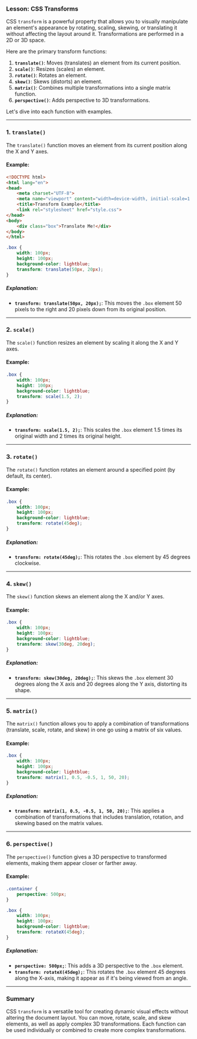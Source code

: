 ### Lesson: CSS Transforms

CSS `transform` is a powerful property that allows you to visually manipulate an element's appearance by rotating, scaling, skewing, or translating it without affecting the layout around it. Transformations are performed in a 2D or 3D space.

Here are the primary transform functions:

1. **`translate()`**: Moves (translates) an element from its current position.
2. **`scale()`**: Resizes (scales) an element.
3. **`rotate()`**: Rotates an element.
4. **`skew()`**: Skews (distorts) an element.
5. **`matrix()`**: Combines multiple transformations into a single matrix function.
6. **`perspective()`**: Adds perspective to 3D transformations.

Let's dive into each function with examples.

---

### **1. `translate()`**

The `translate()` function moves an element from its current position along the X and Y axes.

#### **Example:**

```html
<!DOCTYPE html>
<html lang="en">
<head>
    <meta charset="UTF-8">
    <meta name="viewport" content="width=device-width, initial-scale=1.0">
    <title>Transform Example</title>
    <link rel="stylesheet" href="style.css">
</head>
<body>
    <div class="box">Translate Me!</div>
</body>
</html>
```

```css
.box {
    width: 100px;
    height: 100px;
    background-color: lightblue;
    transform: translate(50px, 20px);
}
```

##### **Explanation:**
- **`transform: translate(50px, 20px);`**: This moves the `.box` element 50 pixels to the right and 20 pixels down from its original position.

---

### **2. `scale()`**

The `scale()` function resizes an element by scaling it along the X and Y axes.

#### **Example:**

```css
.box {
    width: 100px;
    height: 100px;
    background-color: lightblue;
    transform: scale(1.5, 2);
}
```

##### **Explanation:**
- **`transform: scale(1.5, 2);`**: This scales the `.box` element 1.5 times its original width and 2 times its original height.

---

### **3. `rotate()`**

The `rotate()` function rotates an element around a specified point (by default, its center).

#### **Example:**

```css
.box {
    width: 100px;
    height: 100px;
    background-color: lightblue;
    transform: rotate(45deg);
}
```

##### **Explanation:**
- **`transform: rotate(45deg);`**: This rotates the `.box` element by 45 degrees clockwise.

---

### **4. `skew()`**

The `skew()` function skews an element along the X and/or Y axes.

#### **Example:**

```css
.box {
    width: 100px;
    height: 100px;
    background-color: lightblue;
    transform: skew(30deg, 20deg);
}
```

##### **Explanation:**
- **`transform: skew(30deg, 20deg);`**: This skews the `.box` element 30 degrees along the X axis and 20 degrees along the Y axis, distorting its shape.

---

### **5. `matrix()`**

The `matrix()` function allows you to apply a combination of transformations (translate, scale, rotate, and skew) in one go using a matrix of six values.

#### **Example:**

```css
.box {
    width: 100px;
    height: 100px;
    background-color: lightblue;
    transform: matrix(1, 0.5, -0.5, 1, 50, 20);
}
```

##### **Explanation:**
- **`transform: matrix(1, 0.5, -0.5, 1, 50, 20);`**: This applies a combination of transformations that includes translation, rotation, and skewing based on the matrix values.

---

### **6. `perspective()`**

The `perspective()` function gives a 3D perspective to transformed elements, making them appear closer or farther away.

#### **Example:**

```css
.container {
    perspective: 500px;
}

.box {
    width: 100px;
    height: 100px;
    background-color: lightblue;
    transform: rotateX(45deg);
}
```

##### **Explanation:**
- **`perspective: 500px;`**: This adds a 3D perspective to the `.box` element.
- **`transform: rotateX(45deg);`**: This rotates the `.box` element 45 degrees along the X-axis, making it appear as if it's being viewed from an angle.

---

### **Summary**
CSS `transform` is a versatile tool for creating dynamic visual effects without altering the document layout. You can move, rotate, scale, and skew elements, as well as apply complex 3D transformations. Each function can be used individually or combined to create more complex transformations.